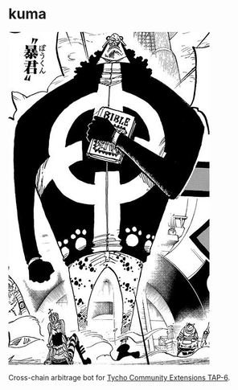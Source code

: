 # kuma
![kuma](kuma.png)

Cross-chain arbitrage bot for [Tycho Community Extensions TAP-6](https://github.com/propeller-heads/tycho-x/blob/main/TAP-6.md).
